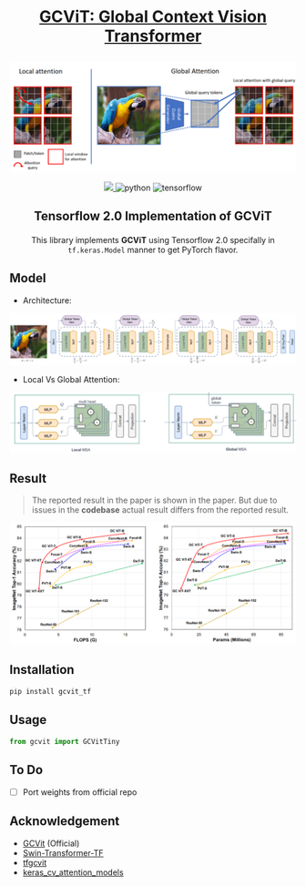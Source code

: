 <h1 align="center">
<p><a href='https://arxiv.org/pdf/2206.09959v1.pdf'>GCViT: Global Context Vision Transformer</a></p>
</h1>
<div align=center><img src="./image/lvg_arch.PNG" width=800></div>
<p align="center">
<a href="https://github.com/TensorSpeech/TensorFlowASR/blob/main/LICENSE">
  <img src="https://img.shields.io/badge/License-MIT-yellow.svg">
</a>
<img alt="python" src="https://img.shields.io/badge/python-%3E%3D3.6-blue?logo=python">
<img alt="tensorflow" src="https://img.shields.io/badge/tensorflow-%3E%3D2.5.1-orange?logo=tensorflow">
<h2 align="center">
<p>Tensorflow 2.0 Implementation of GCViT</p>
</h2>
</p>
<p align="center">
This library implements <b>GCViT</b> using Tensorflow 2.0 specifally in <code>tf.keras.Model</code> manner to get PyTorch flavor.
</p>

## Model
* Architecture:
<img src="./image/arch.PNG">

* Local Vs Global Attention:
<img src="./image/lvg_msa.PNG">

## Result
> The reported result in the paper is shown in the paper. But due to issues in the **codebase** actual result differs from the reported result.

<img src="./image/result.PNG" width=900>

## Installation
```shell
pip install gcvit_tf
```

## Usage
```py
from gcvit import GCVitTiny
```

## To Do
- [ ] Port weights from official repo

## Acknowledgement
* [GCVit](https://github.com/NVlabs/GCVit) (Official)
* [Swin-Transformer-TF](https://github.com/rishigami/Swin-Transformer-TF)
* [tfgcvit](https://github.com/shkarupa-alex/tfgcvit/tree/develop/tfgcvit)
* [keras_cv_attention_models](https://github.com/leondgarse/keras_cv_attention_model)